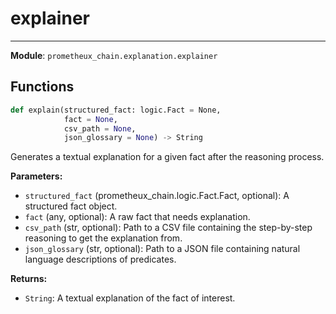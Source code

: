 # explainer

---

**Module**: `prometheux_chain.explanation.explainer`

## Functions

```python
def explain(structured_fact: logic.Fact = None,
            fact = None,
            csv_path = None,
            json_glossary = None) -> String
```

Generates a textual explanation for a given fact after the reasoning process.

**Parameters:**

- `structured_fact` (prometheux_chain.logic.Fact.Fact, optional): A structured fact object.
- `fact` (any, optional): A raw fact that needs explanation.
- `csv_path` (str, optional): Path to a CSV file containing the step-by-step reasoning to get the explanation from.
- `json_glossary` (str, optional): Path to a JSON file containing natural language descriptions of predicates.

**Returns:**

- `String`: A textual explanation of the fact of interest.
